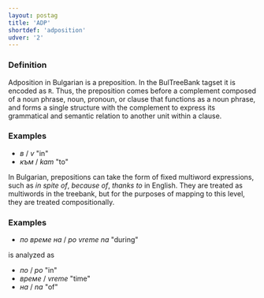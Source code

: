 ```yaml
---
layout: postag
title: 'ADP'
shortdef: 'adposition'
udver: '2'
---
```


### Definition

Adposition in Bulgarian is a preposition.
In the BulTreeBank tagset it is encoded as `R`.
Thus, the preposition comes before a complement composed of a noun
phrase, noun, pronoun, or clause that functions as a noun phrase, and
forms a single structure with the complement to express its
grammatical and semantic relation to another unit within a clause.

### Examples

- _в_ / _v_ "in"
- _към_ / _kam_ "to"

In Bulgarian, prepositions can take the form of fixed multiword
expressions, such as _in spite of_, _because of_, _thanks to_ in English.
They are treated as multiwords in the treebank, but for the purposes of mapping to this level, they
are treated compositionally.

### Examples

- _по време на_ / _po vreme na_ "during" 

is analyzed as

- _по_ / _po_ "in"
- _време_ / _vreme_ "time"
- _на_ / _na_ "of"

<!-- Interlanguage links updated St lis 3 20:58:07 CET 2021 -->

